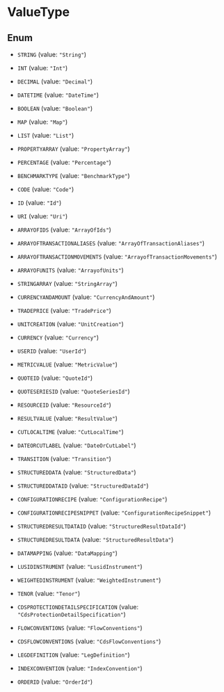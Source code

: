 

# ValueType

## Enum


* `STRING` (value: `"String"`)

* `INT` (value: `"Int"`)

* `DECIMAL` (value: `"Decimal"`)

* `DATETIME` (value: `"DateTime"`)

* `BOOLEAN` (value: `"Boolean"`)

* `MAP` (value: `"Map"`)

* `LIST` (value: `"List"`)

* `PROPERTYARRAY` (value: `"PropertyArray"`)

* `PERCENTAGE` (value: `"Percentage"`)

* `BENCHMARKTYPE` (value: `"BenchmarkType"`)

* `CODE` (value: `"Code"`)

* `ID` (value: `"Id"`)

* `URI` (value: `"Uri"`)

* `ARRAYOFIDS` (value: `"ArrayOfIds"`)

* `ARRAYOFTRANSACTIONALIASES` (value: `"ArrayOfTransactionAliases"`)

* `ARRAYOFTRANSACTIONMOVEMENTS` (value: `"ArrayofTransactionMovements"`)

* `ARRAYOFUNITS` (value: `"ArrayofUnits"`)

* `STRINGARRAY` (value: `"StringArray"`)

* `CURRENCYANDAMOUNT` (value: `"CurrencyAndAmount"`)

* `TRADEPRICE` (value: `"TradePrice"`)

* `UNITCREATION` (value: `"UnitCreation"`)

* `CURRENCY` (value: `"Currency"`)

* `USERID` (value: `"UserId"`)

* `METRICVALUE` (value: `"MetricValue"`)

* `QUOTEID` (value: `"QuoteId"`)

* `QUOTESERIESID` (value: `"QuoteSeriesId"`)

* `RESOURCEID` (value: `"ResourceId"`)

* `RESULTVALUE` (value: `"ResultValue"`)

* `CUTLOCALTIME` (value: `"CutLocalTime"`)

* `DATEORCUTLABEL` (value: `"DateOrCutLabel"`)

* `TRANSITION` (value: `"Transition"`)

* `STRUCTUREDDATA` (value: `"StructuredData"`)

* `STRUCTUREDDATAID` (value: `"StructuredDataId"`)

* `CONFIGURATIONRECIPE` (value: `"ConfigurationRecipe"`)

* `CONFIGURATIONRECIPESNIPPET` (value: `"ConfigurationRecipeSnippet"`)

* `STRUCTUREDRESULTDATAID` (value: `"StructuredResultDataId"`)

* `STRUCTUREDRESULTDATA` (value: `"StructuredResultData"`)

* `DATAMAPPING` (value: `"DataMapping"`)

* `LUSIDINSTRUMENT` (value: `"LusidInstrument"`)

* `WEIGHTEDINSTRUMENT` (value: `"WeightedInstrument"`)

* `TENOR` (value: `"Tenor"`)

* `CDSPROTECTIONDETAILSPECIFICATION` (value: `"CdsProtectionDetailSpecification"`)

* `FLOWCONVENTIONS` (value: `"FlowConventions"`)

* `CDSFLOWCONVENTIONS` (value: `"CdsFlowConventions"`)

* `LEGDEFINITION` (value: `"LegDefinition"`)

* `INDEXCONVENTION` (value: `"IndexConvention"`)

* `ORDERID` (value: `"OrderId"`)



